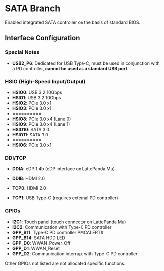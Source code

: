 # SATA Branch

Enabled integrated SATA controller on the basis of standard BIOS.

## Interface Configuration

### Special Notes

- **USB2_P6**: Dedicated for USB Type-C, must be used in conjunction with a PD controller, **cannot be used as a standard USB port**.

### HSIO (High-Speed Input/Output)

- **HSIO0**: USB 3.2 10Gbps
- **HSIO1**: USB 3.2 10Gbps
- **HSIO2**: PCIe 3.0 x1
- **HSIO3**: PCIe 3.0 x1
- ==========
- **HSIO8**: PCIe 3.0 x4 (Lane 0)
- **HSIO9**: PCIe 3.0 x4 (Lane 1)
- **HSIO10**: SATA 3.0
- **HSIO11**: SATA 3.0
- ==========
- **HSIO6**: PCIe 3.0 x1

### DDI/TCP

- **DDIA**: eDP 1.4b (eDP interface on LattePanda Mu)

- **DDIB**: HDMI 2.0

- **TCP0**: HDMI 2.0

- **TCP1**: USB Type-C (requires external PD controller)

### GPIOs

- **I2C1**: Touch panel (touch connector on LattePanda Mu)
- **I2C2**: Communication with Type-C PD controller
- **GPP_B11**: Type-C PD controller PMCALERT\#
- **GPP_B14**: SATA HDD LED
- **GPP_D0**: WWAN_Power_Off
- **GPP_D1**: WWAN_Reset
- **GPP_D2**: Communication interrupt with Type-C PD controller

Other GPIOs not listed are not allocated specific functions.
